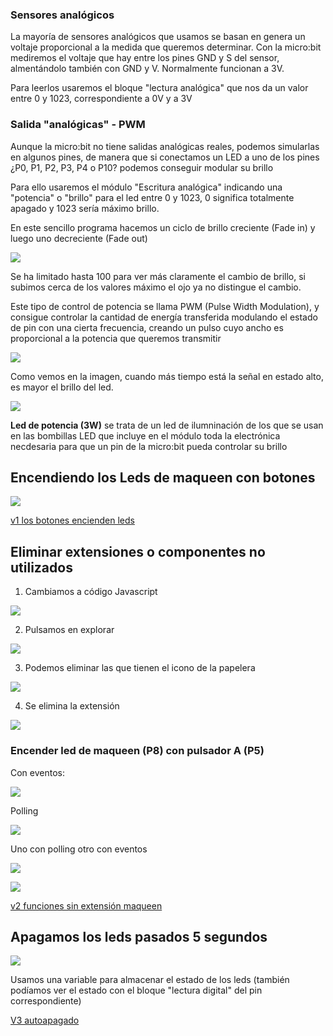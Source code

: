 
### Sensores analógicos

La mayoría de sensores analógicos que usamos se basan en genera un voltaje proporcional a la medida que queremos determinar. Con la micro:bit mediremos el voltaje que hay entre los pines GND y S del sensor, almentándolo también con GND y V. Normalmente funcionan a 3V.

Para leerlos usaremos el bloque "lectura analógica" que nos da un valor entre 0 y 1023, correspondiente a 0V y a 3V

### Salida "analógicas" - PWM

Aunque la micro:bit no tiene salidas analógicas reales, podemos simularlas en algunos pines, de manera que si conectamos un LED  a uno de los pines ¿P0, P1, P2, P3, P4 o P10? podemos conseguir modular su brillo

Para ello usaremos el módulo "Escritura analógica" indicando una "potencia" o "brillo" para el led entre 0 y 1023, 0 significa totalmente apagado y 1023 sería máximo brillo.

En este sencillo programa hacemos un ciclo de brillo creciente (Fade in) y luego uno decreciente (Fade out)

![](./images/Iluminacion_led_variable_PWM.png)

Se ha limitado hasta 100 para ver más claramente el cambio de brillo, si subimos cerca de los valores máximo el ojo ya no distingue el cambio.

Este tipo de control de potencia se llama PWM (Pulse Width Modulation), y consigue controlar la cantidad de energía transferida modulando el estado de pin con una cierta frecuencia, creando un pulso cuyo ancho es proporcional a la potencia que queremos transmitir

![](./images/PWM.gif)

Como vemos en la imagen, cuando más tiempo está la señal en estado alto, es mayor el brillo del led.

![](./images/actuador_led_potencia.png)

**Led de potencia (3W)** se trata de un led de ilumninación de los que se usan en las bombillas LED que incluye en el módulo toda la electrónica necdesaria para que un pin de la micro:bit pueda controlar su brillo

## Encendiendo los Leds de maqueen con botones

![](./images/luces_bonotes_maqueen.png)

[v1 los botones encienden 
leds](https://makecode.microbit.org/_XoChXwfF12HJ)

## Eliminar extensiones o componentes no utilizados

1. Cambiamos a código Javascript

![](./images/luces_bonotes_maqueen_quitar_extension1.png)

2. Pulsamos en explorar

![](./images/luces_bonotes_maqueen_quitar_extension2.png)

3. Podemos eliminar las que tienen el icono de la papelera

![](./images/luces_bonotes_maqueen_quitar_extension3.png)

4. Se elimina la extensión

![](./images/luces_bonotes_maqueen_quitar_extension4.png)

### Encender led de maqueen (P8) con pulsador A (P5)
 
Con eventos:
 
![](./images/Pulsador+leds1.png)

Polling

![](./images/Pulsador+leds2.png)

Uno con polling otro con eventos

![](./images/Pulsador+leds3.png)

![](./images/luces_bonotes_maqueen_sin_extension.png)

[v2 funciones sin extensión 
maqueen](https://makecode.microbit.org/_PvpeE5gtCRfu)


## Apagamos los leds pasados 5 segundos

![](./images/luces_bonotes_maqueen_quitar_extension_apagamos.png)

Usamos una variable para almacenar el estado de los leds (también podíamos ver el estado con el bloque "lectura digital" del pin correspondiente)

[V3 autoapagado](https://makecode.microbit.org/_hcuAMWasM12a)

